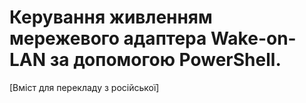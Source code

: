 # Керування живленням мережевого адаптера Wake-on-LAN за допомогою PowerShell.

[Вміст для перекладу з російської]